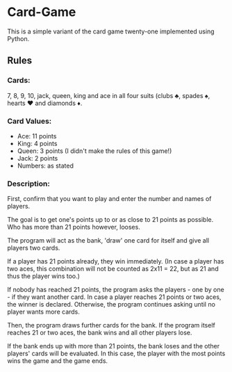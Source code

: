 # Card-Game
This is a simple variant of the card game twenty-one implemented using Python.

<h2>Rules</h2>

<p>
<h3>Cards:</h3> 7, 8, 9, 10, jack, queen, king and ace in all four suits (clubs ♣, spades ♠, hearts ♥ and diamonds ♦.
  
<h3>Card Values:</h3> 
<ul>
  <li>Ace: 11 points</li>
  <li>King: 4 points</li>
  <li>Queen: 3 points (I didn't make the rules of this game!)</li>
  <li>Jack: 2 points</li>
  <li>Numbers: as stated</li>
</ul>

<h3>Description:</h3>

First, confirm that you want to play and enter the number and names of players.

The goal is to get one's points up to or as close to 21 points as possible. 
Who has more than 21 points however, looses.

The program will act as the bank, 'draw' one card for itself and give all players two cards.

If a player has 21 points already, they win immediately.
(In case a player has two aces, this combination will not be counted as 2x11 = 22, but as 21 and thus the player wins too.)

If nobody has reached 21 points, the program asks the players - one by one - if they want another card.
In case a player reaches 21 points or two aces, the winner is declared.
Otherwise, the program continues asking until no player wants more cards.

Then, the program draws further cards for the bank. If the program itself reaches 21 or two aces, the bank wins and all other players lose.

If the bank ends up with more than 21 points, the bank loses and the other players' cards will be evaluated.
In this case, the player with the most points wins the game and the game ends.
</p>
